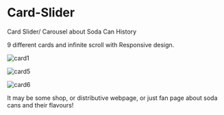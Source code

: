 # Card-Slider
 Card Slider/ Carousel about Soda Can History
 
 9 different cards and infinite scroll with Responsive design.
 
 ![card1](https://user-images.githubusercontent.com/107324813/211344296-f25c730b-a806-4a52-9228-6c73eaf9d1a5.gif)
 
 ![card5](https://user-images.githubusercontent.com/107324813/211345578-f6fb0383-f9d3-48dd-a6f5-22db7f083a0c.gif)

 ![card6](https://user-images.githubusercontent.com/107324813/211345626-425ebaf1-c688-4511-bd95-da41361c3129.gif)

 It may be some shop, or distributive webpage, or just fan page about soda cans and their flavours!
 
 
